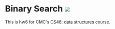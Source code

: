 # Binary Search ![](https://travis-ci.org/cmorris21/binary_search.svg?branch=master)

This is hw6 for CMC's [CS46: data structures](https://github.com/mikeizbicki/cmc-csci046) course.
